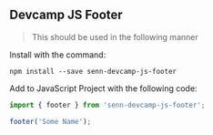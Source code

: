 ## Devcamp JS Footer

> This should be used in the following manner

Install with the command:
```
npm install --save senn-devcamp-js-footer

```

Add to JavaScript Project with the following code:

```javascript
import { footer } from 'senn-devcamp-js-footer';

footer('Some Name');
```